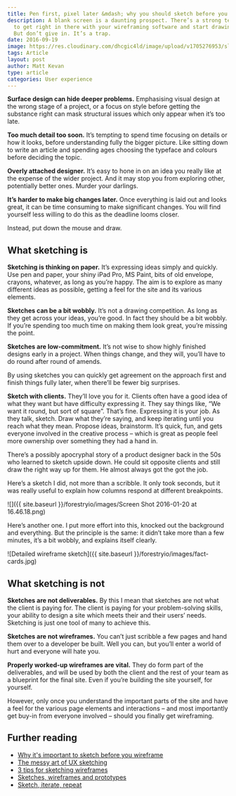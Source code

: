 ```yaml
---
title: Pen first, pixel later &mdash; why you should sketch before you computer
description: A blank screen is a daunting prospect. There’s a strong temptation
  to get right in there with your wireframing software and start drawing boxes.
  But don’t give in. It’s a trap.
date: 2016-09-19
image: https://res.cloudinary.com/dhcgic4ld/image/upload/v1705276953/slc1/404.png
tags: Article
layout: post
author: Matt Kevan
type: article
categories: User experience
---
```

**Surface design can hide deeper problems.** Emphasising visual design at the wrong stage of a project, or a focus on style before getting the substance right can mask structural issues which only appear when it’s too late.

**Too much detail too soon.** It’s tempting to spend time focusing on details or how it looks, before understanding fully the bigger picture. Like sitting down to write an article and spending ages choosing the typeface and colours before deciding the topic.

**Overly attached designer.** It’s easy to hone in on an idea you really like at the expense of the wider project. And it may stop you from exploring other, potentially better ones. Murder your darlings.

**It’s harder to make big changes later.** Once everything is laid out and looks great, it can be time consuming to make significant changes. You will find yourself less willing to do this as the deadline looms closer.

Instead, put down the mouse and draw.

## What sketching is

**Sketching is thinking on paper.** It’s expressing ideas simply and quickly. Use pen and paper, your shiny iPad Pro, MS Paint, bits of old envelope, crayons, whatever, as long as you’re happy. The aim is to explore as many different ideas as possible, getting a feel for the site and its various elements.

**Sketches can be a bit wobbly.** It’s not a drawing competition. As long as they get across your ideas, you’re good. In fact they should be a bit wobbly. If you’re spending too much time on making them look great, you’re missing the point.

**Sketches are low-commitment.** It’s not wise to show highly finished designs early in a project. When things change, and they will, you’ll have to do round after round of amends.

By using sketches you can quickly get agreement on the approach first and finish things fully later, when there’ll be fewer big surprises.

**Sketch with clients.** They’ll love you for it. Clients often have a good idea of what they want but have difficulty expressing it. They say things like, “We want it round, but sort of square”. That’s fine. Expressing it is your job. As they talk, sketch. Draw what they’re saying, and keep iterating until you reach what they mean. Propose ideas, brainstorm. It’s quick, fun, and gets everyone involved in the creative process – which is great as people feel more ownership over something they had a hand in.

There’s a possibly apocryphal story of a product designer back in the 50s who learned to sketch upside down. He could sit opposite clients and still draw the right way up for them. He almost always got the got the job.

Here’s a sketch I did, not more than a scribble. It only took seconds, but it was really useful to explain how columns respond at different breakpoints.

![]({{ site.baseurl }}/forestryio/images/Screen Shot 2016-01-20 at 16.46.18.png)

Here’s another one. I put more effort into this, knocked out the background and everything. But the principle is the same: it didn’t take more than a few minutes, it’s a bit wobbly, and explains itself clearly.

![Detailed wireframe sketch]({{ site.baseurl }}/forestryio/images/fact-cards.jpg)

## What sketching is not

**Sketches are not deliverables.** By this I mean that sketches are not what the client is paying for. The client is paying for your problem-solving skills, your ability to design a site which meets their and their users’ needs. Sketching is just one tool of many to achieve this.
 
**Sketches are not wireframes.** You can’t just scribble a few pages and hand them over to a developer be built. Well you can, but you’ll enter a world of hurt and everyone will hate you.

**Properly worked-up wireframes are vital.** They do form part of the deliverables, and will be used by both the client and the rest of your team as a blueprint for the final site. Even if you’re building the site yourself, for yourself.

However, only once you understand the important parts of the site and have a feel for the various page elements and interactions – and most importantly get buy-in from everyone involved – should you finally get wireframing.

## Further reading

- [Why it's important to sketch before you wireframe](http://uxmovement.com/wireframes/why-its-important-to-sketch-before-you-wireframe/)
- [The messy art of UX sketching](http://www.smashingmagazine.com/2011/12/the-messy-art-of-ux-sketching/)
- [3 tips for sketching wireframes](http://blog.brightfind.com/web-technology/3-tips-for-sketching-wireframes)
- [Sketches, wireframes and prototypes](http://www.uxmatters.com/mt/archives/2010/05/sketches-and-wireframes-and-prototypes-oh-my-creating-your-own-magical-wizard-experience.php)
- [Sketch, iterate, repeat](http://bradfrost.com/blog/post/sketch-iterate-repeat-prototyping-your-website-design/)